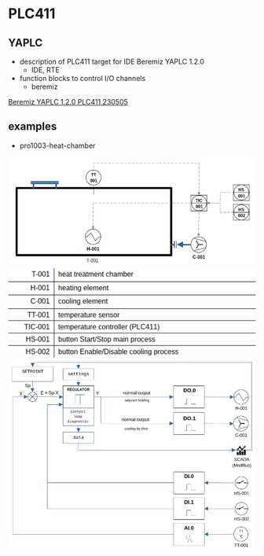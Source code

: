 # PLC411

## YAPLC

- description of PLC411 target for IDE Beremiz YAPLC 1.2.0
  - IDE, RTE
- function blocks to control I/O channels
  - beremiz

[Beremiz YAPLC 1.2.0 PLC411 230505](https://disk.yandex.ru/d/YgRpB-NNpT3nmw)

## examples

- pro1003-heat-chamber

![scheme](../images/example-scheme.png)
![scheme-descrioption](../images/example-scheme-desc.png)
![scheme-channels](../images/example-scheme-channels.png)
